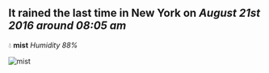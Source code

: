 ## It rained the last time in New York on *August 21st 2016 around 08:05 am*
💧  **mist** *Humidity 88%*

![mist](http://openweathermap.org/img/w/50d.png)
